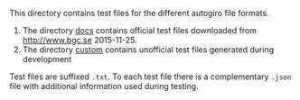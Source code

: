 This directory contains test files for the different autogiro file formats.

1. The directory [docs](docs) contains official test files downloaded from
   http://www.bgc.se 2015-11-25.
1. The directory [custom](custom) contains unofficial test files generated
   during development

Test files are suffixed `.txt`. To each test file there is a complementary `.json`
file with additional information used during testing.
